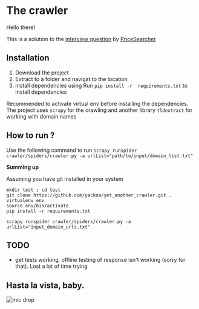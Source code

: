 # The crawler
Hello there!

This is a solution to the [interview question](https://github.com/pricesearcher/senior-python-software-developer) by [PriceSearcher](https://www.pricesearcher.com)

## Installation
1. Download the project
2. Extract to a folder and navigat to the location
3. install dependencies using Run `pip install -r  requirements.txt` to install dependencies


Recommended to activate virtual env before installing the dependencies.
The project uses `scrapy` for the crawling and another library `tldextract` for working with domain names


## How to run ?
Use the following command to run
`scrapy runspider crawler/spiders/crawler.py -a urlList="path/to/input/domain_list.txt"`



**Summing up**

Assuming you have git installed in your system
```
mkdir test ; cd test
git clone https://github.com/yackoa/yet_another_crawler.git .
virtualenv env
source env/bin/activate
pip install -r requirements.txt

scrapy runspider crawler/spiders/crawler.py -a urlList="input_domain_urls.txt"
```

## TODO
* get tests working, offline testing of response isn't working (sorry for that). Lost a lot of time trying


## Hasta la vista, baby.
![mic drop](mic_drop.gif)
